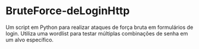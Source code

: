 # BruteForce-deLoginHttp
Um script em Python para realizar ataques de força bruta em formulários de login. Utiliza uma wordlist para testar múltiplas combinações de senha em um alvo específico.
